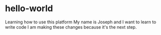 # hello-world
Learning how to use this platform
My name is Joseph and I want to learn to write code
I am making these changes because it's the next step.
